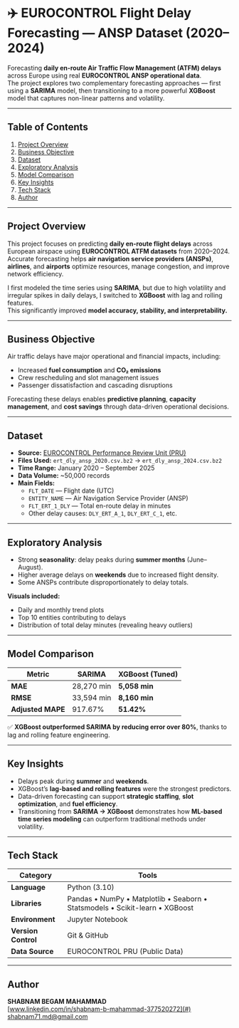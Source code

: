 # ✈️ EUROCONTROL Flight Delay Forecasting — ANSP Dataset (2020–2024)

Forecasting **daily en-route Air Traffic Flow Management (ATFM) delays** across Europe using real **EUROCONTROL ANSP operational data**.  
The project explores two complementary forecasting approaches — first using a **SARIMA** model, then transitioning to a more powerful **XGBoost** model that captures non-linear patterns and volatility.

---

## Table of Contents
1. [Project Overview](#project-overview)  
2. [Business Objective](#business-objective)  
3. [Dataset](#dataset)  
4. [Exploratory Analysis](#exploratory-analysis)  
5. [Model Comparison](#model-comparison)  
6. [Key Insights](#key-insights)  
7. [Tech Stack](#tech-stack)  
8. [Author](#author)

---

## Project Overview
This project focuses on predicting **daily en-route flight delays** across European airspace using **EUROCONTROL ATFM datasets** from 2020–2024.  
Accurate forecasting helps **air navigation service providers (ANSPs)**, **airlines**, and **airports** optimize resources, manage congestion, and improve network efficiency.

I first modeled the time series using **SARIMA**, but due to high volatility and irregular spikes in daily delays, I switched to **XGBoost** with lag and rolling features.  
This significantly improved **model accuracy, stability, and interpretability.**

---

## Business Objective
Air traffic delays have major operational and financial impacts, including:
- Increased **fuel consumption** and **CO₂ emissions**  
- Crew rescheduling and slot management issues  
- Passenger dissatisfaction and cascading disruptions  

Forecasting these delays enables **predictive planning**, **capacity management**, and **cost savings** through data-driven operational decisions.

---

## Dataset
- **Source:** [EUROCONTROL Performance Review Unit (PRU)](https://ansperformance.eu/data/)  
- **Files Used:** `ert_dly_ansp_2020.csv.bz2` → `ert_dly_ansp_2024.csv.bz2`  
- **Time Range:** January 2020 – September 2025  
- **Data Volume:** ~50,000 records  
- **Main Fields:**
  - `FLT_DATE` — Flight date (UTC)  
  - `ENTITY_NAME` — Air Navigation Service Provider (ANSP)  
  - `FLT_ERT_1_DLY` — Total en-route delay in minutes  
  - Other delay causes: `DLY_ERT_A_1`, `DLY_ERT_C_1`, etc.

---

## Exploratory Analysis
- Strong **seasonality**: delay peaks during **summer months** (June–August).  
- Higher average delays on **weekends** due to increased flight density.  
- Some ANSPs contribute disproportionately to delay totals.  

**Visuals included:**
- Daily and monthly trend plots  
- Top 10 entities contributing to delays  
- Distribution of total delay minutes (revealing heavy outliers)

---

## Model Comparison

| Metric        | SARIMA     | XGBoost (Tuned) |
| ------------- | ---------- | --------------- |
| **MAE**       | 28,270 min | **5,058 min**   |
| **RMSE**      | 33,594 min | **8,160 min**   |
| **Adjusted MAPE** | 917.67% | **51.42%**      |

✅ **XGBoost outperformed SARIMA by reducing error over 80%**, thanks to lag and rolling feature engineering.

---

## Key Insights
- Delays peak during **summer** and **weekends**.  
- XGBoost’s **lag-based and rolling features** were the strongest predictors.  
- Data-driven forecasting can support **strategic staffing**, **slot optimization**, and **fuel efficiency**.  
- Transitioning from **SARIMA → XGBoost** demonstrates how **ML-based time series modeling** can outperform traditional methods under volatility.

---

## Tech Stack

| Category | Tools |
|-----------|-------|
| **Language** | Python (3.10) |
| **Libraries** | Pandas • NumPy • Matplotlib • Seaborn • Statsmodels • Scikit-learn • XGBoost |
| **Environment** | Jupyter Notebook |
| **Version Control** | Git & GitHub |
| **Data Source** | EUROCONTROL PRU (Public Data) |

---



##  Author

**SHABNAM BEGAM MAHAMMAD**  
 [www.linkedin.com/in/shabnam-b-mahammad-377520272](#)  
 shabnam71.md@gmail.com  


